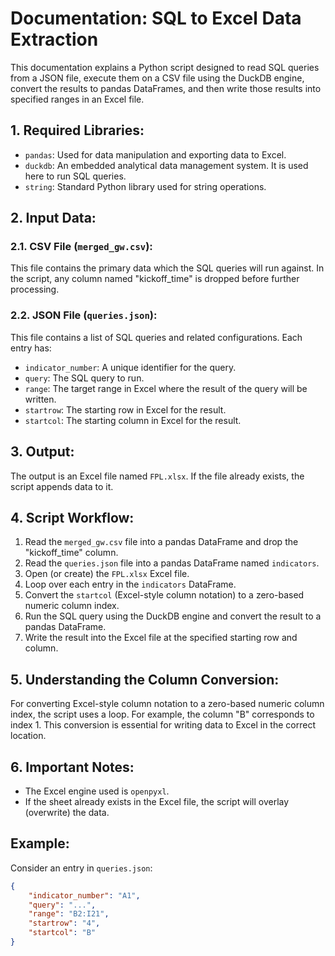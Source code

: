 # Documentation: SQL to Excel Data Extraction

This documentation explains a Python script designed to read SQL queries from a JSON file, execute them on a CSV file using the DuckDB engine, convert the results to pandas DataFrames, and then write those results into specified ranges in an Excel file.

## 1. Required Libraries:

- `pandas`: Used for data manipulation and exporting data to Excel.
- `duckdb`: An embedded analytical data management system. It is used here to run SQL queries.
- `string`: Standard Python library used for string operations.

## 2. Input Data:

### 2.1. CSV File (`merged_gw.csv`):

This file contains the primary data which the SQL queries will run against. In the script, any column named "kickoff_time" is dropped before further processing.

### 2.2. JSON File (`queries.json`):

This file contains a list of SQL queries and related configurations. Each entry has:

- `indicator_number`: A unique identifier for the query.
- `query`: The SQL query to run.
- `range`: The target range in Excel where the result of the query will be written.
- `startrow`: The starting row in Excel for the result.
- `startcol`: The starting column in Excel for the result.

## 3. Output:

The output is an Excel file named `FPL.xlsx`. If the file already exists, the script appends data to it.

## 4. Script Workflow:

1. Read the `merged_gw.csv` file into a pandas DataFrame and drop the "kickoff_time" column.
2. Read the `queries.json` file into a pandas DataFrame named `indicators`.
3. Open (or create) the `FPL.xlsx` Excel file.
4. Loop over each entry in the `indicators` DataFrame.
5. Convert the `startcol` (Excel-style column notation) to a zero-based numeric column index.
6. Run the SQL query using the DuckDB engine and convert the result to a pandas DataFrame.
7. Write the result into the Excel file at the specified starting row and column.

## 5. Understanding the Column Conversion:

For converting Excel-style column notation to a zero-based numeric column index, the script uses a loop. For example, the column "B" corresponds to index 1. This conversion is essential for writing data to Excel in the correct location.

## 6. Important Notes:

- The Excel engine used is `openpyxl`.
- If the sheet already exists in the Excel file, the script will overlay (overwrite) the data.

## Example:

Consider an entry in `queries.json`:

```json
{
    "indicator_number": "A1",
    "query": "...",
    "range": "B2:I21",
    "startrow": "4",
    "startcol": "B"
}
